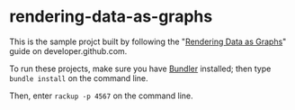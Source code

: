 rendering-data-as-graphs
================

This is the sample projct built by following the "[Rendering Data as Graphs][rendering data]"
guide on developer.github.com.

To run these projects, make sure you have [Bundler][bundler] installed; then type
`bundle install` on the command line.

Then, enter `rackup -p 4567` on the command line.

[rendering data]: http://developer.github.com/guides/rendering-data-as-graphs/
[bundler]: http://gembundler.com/